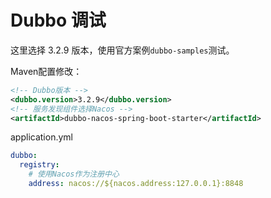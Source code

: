 # Dubbo 调试

这里选择 3.2.9 版本，使用官方案例`dubbo-samples`测试。

Maven配置修改：

```xml
<!-- Dubbo版本 -->
<dubbo.version>3.2.9</dubbo.version>
<!-- 服务发现组件选择Nacos -->
<artifactId>dubbo-nacos-spring-boot-starter</artifactId>
```

application.yml

```yaml
dubbo:
  registry:
    # 使用Nacos作为注册中心
	address: nacos://${nacos.address:127.0.0.1}:8848
```

